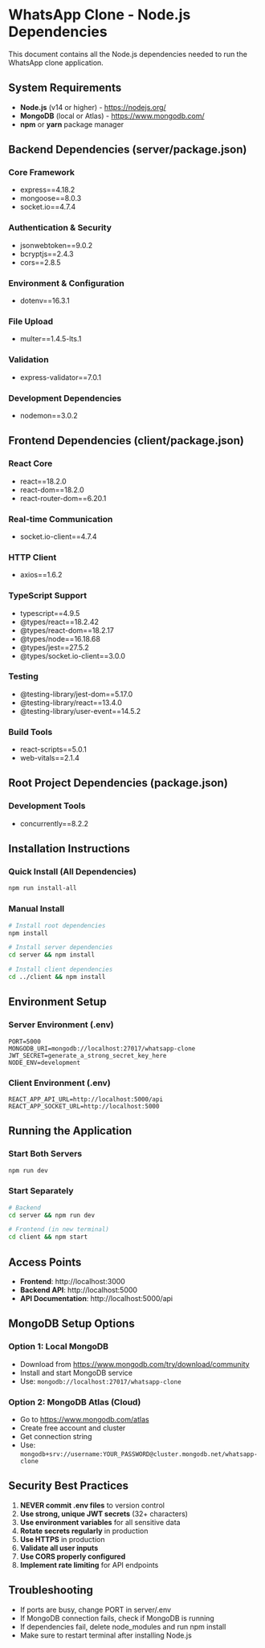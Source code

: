 # WhatsApp Clone - Node.js Dependencies

This document contains all the Node.js dependencies needed to run the WhatsApp clone application.

## System Requirements
- **Node.js** (v14 or higher) - https://nodejs.org/
- **MongoDB** (local or Atlas) - https://www.mongodb.com/
- **npm** or **yarn** package manager

## Backend Dependencies (server/package.json)

### Core Framework
- express==4.18.2
- mongoose==8.0.3
- socket.io==4.7.4

### Authentication & Security
- jsonwebtoken==9.0.2
- bcryptjs==2.4.3
- cors==2.8.5

### Environment & Configuration
- dotenv==16.3.1

### File Upload
- multer==1.4.5-lts.1

### Validation
- express-validator==7.0.1

### Development Dependencies
- nodemon==3.0.2

## Frontend Dependencies (client/package.json)

### React Core
- react==18.2.0
- react-dom==18.2.0
- react-router-dom==6.20.1

### Real-time Communication
- socket.io-client==4.7.4

### HTTP Client
- axios==1.6.2

### TypeScript Support
- typescript==4.9.5
- @types/react==18.2.42
- @types/react-dom==18.2.17
- @types/node==16.18.68
- @types/jest==27.5.2
- @types/socket.io-client==3.0.0

### Testing
- @testing-library/jest-dom==5.17.0
- @testing-library/react==13.4.0
- @testing-library/user-event==14.5.2

### Build Tools
- react-scripts==5.0.1
- web-vitals==2.1.4

## Root Project Dependencies (package.json)

### Development Tools
- concurrently==8.2.2

## Installation Instructions

### Quick Install (All Dependencies)
```bash
npm run install-all
```

### Manual Install
```bash
# Install root dependencies
npm install

# Install server dependencies
cd server && npm install

# Install client dependencies
cd ../client && npm install
```

## Environment Setup

### Server Environment (.env)
```env
PORT=5000
MONGODB_URI=mongodb://localhost:27017/whatsapp-clone
JWT_SECRET=generate_a_strong_secret_key_here
NODE_ENV=development
```

### Client Environment (.env)
```env
REACT_APP_API_URL=http://localhost:5000/api
REACT_APP_SOCKET_URL=http://localhost:5000
```

## Running the Application

### Start Both Servers
```bash
npm run dev
```

### Start Separately
```bash
# Backend
cd server && npm run dev

# Frontend (in new terminal)
cd client && npm start
```

## Access Points
- **Frontend**: http://localhost:3000
- **Backend API**: http://localhost:5000
- **API Documentation**: http://localhost:5000/api

## MongoDB Setup Options

### Option 1: Local MongoDB
- Download from https://www.mongodb.com/try/download/community
- Install and start MongoDB service
- Use: `mongodb://localhost:27017/whatsapp-clone`

### Option 2: MongoDB Atlas (Cloud)
- Go to https://www.mongodb.com/atlas
- Create free account and cluster
- Get connection string
- Use: `mongodb+srv://username:YOUR_PASSWORD@cluster.mongodb.net/whatsapp-clone`

## Security Best Practices
1. **NEVER commit .env files** to version control
2. **Use strong, unique JWT secrets** (32+ characters)
3. **Use environment variables** for all sensitive data
4. **Rotate secrets regularly** in production
5. **Use HTTPS** in production
6. **Validate all user inputs**
7. **Use CORS properly configured**
8. **Implement rate limiting** for API endpoints

## Troubleshooting
- If ports are busy, change PORT in server/.env
- If MongoDB connection fails, check if MongoDB is running
- If dependencies fail, delete node_modules and run npm install
- Make sure to restart terminal after installing Node.js
